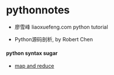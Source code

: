 # pythonnotes
- 廖雪峰 liaoxuefeng.com python tutorial

- Python源码剖析, by Robert Chen

#### python syntax sugar
- [map and reduce](./map_reduce_eg.py)
